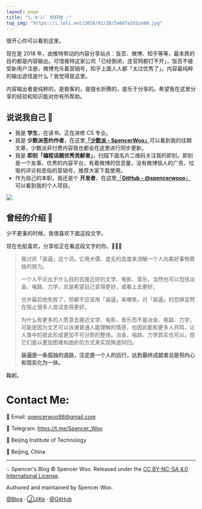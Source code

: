 ```yaml
---
layout: page
title: "(｡･∀･)ﾉﾞ 你好哇 💡"
top_img: "https://i.loli.net/2018/01/28/5a6d7a2d1ce68.jpg"
---
```


很开心你可以看到这里。

现在是 2018 年，由推特带动的内容分享站点：饭否、微博、知乎等等，最本质的目的都是内容输出。可惜推特这家公司「已经倒闭，连官网都打不开」，饭否不接受新用户注册，微博充斥着营销号，知乎上面人人都「太过优秀了」。内容最纯粹的输出途径是什么？我觉得是这里。

内容输出者是纯粹的，是极客的，是擅长折腾的，是乐于分享的。希望我在这里分享的经验和知识能对你有所帮助。

## 说说我自己 🍦

- 我是 **学生**，在读书。正在进修 CS 专业。
- 我是 **少数派签约作者**，在这里[**「少数派 - SpencerWoo」**](https://sspai.com/user/800610/posts)可以看到我的往期文章，少数派非付费内容我也都会在这里进行同步更新。
- 我是 **即刻「编程话题优秀贡献者」**，扫描下面名片二维码关注我的即刻。即刻是一个友善、优秀的内容平台，有着微博的信息量，没有微博恼人的广告、垃圾的评论和恶俗的营销号，推荐大家下载使用。
- 作为自己的本职，我还是个 **开发者**，在这里[「**GitHub - @spencerwooo**」](https://github.com/spencerwooo)可以看到我的个人项目。

![](https://i.loli.net/2019/02/18/5c6aa8ae1bc78.png)

## 曾经的介绍 🎰

少不更事的时候，我很喜欢下面这段文字。

现在也挺喜欢，分享给正在看这段文字的你。🎉🎉🎉

> 我讨厌「装逼」这个词，它用犬儒、虚无的态度来消解一个人向美好事物靠拢的努力。
>
> 一个人不论出于什么目的去接近好的文学、电影、音乐，当然也可以包括冶金、电路、力学，总是希望自己变得更好，或看上去更好。
>
> 也许最后他失败了，但都不应该用「装逼」来嘲笑。对「装逼」的恐惧显然在阻止很多人尝试变得更好。<br>
>
> 为什么有更多的人愿意去接近文学、电影、音乐而不是冶金、电路、力学，可能是因为文艺可以诉诸普通人能理解的情感，也因此能和更多人共鸣，让人类中的彼此形成更加不可分割的整体。冶金、电路、力学其实也可以，但它们是以更加困难和曲折的方式来实现殊途同归。
>
> **装逼是一条孤独的道路，注定是一个人的远行，达到最终成就者总是将内心和现实化为一体。**

鞠躬。

# Contact Me:

📧 Email: spencerwoo98@gmail.com

🚀 Telegram: https://t.me/Spencer_Woo

🏫 Beijing Institute of Technology

📍 Beijing, China

---

💡 Spencer's Blog © Spencer Woo. Released under the [CC BY-NC-SA 4.0 International License](https://creativecommons.org/licenses/by-nc-sa/4.0/).

Authored and maintained by Spencer Woo.

[@Blog](https://spencerwoo.com/) · [ⒿJiKe](https://web.okjike.com/user/4DDA0425-FB41-4188-89E4-952CA15E3C5E/post) · [@GitHub](https://github.com/spencerwooo)
